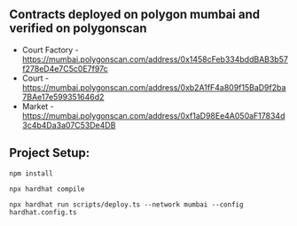 ## Contracts deployed on polygon mumbai and verified on polygonscan

- Court Factory - https://mumbai.polygonscan.com/address/0x1458cFeb334bddBAB3b57f278eD4e7C5c0E7f97c
- Court - https://mumbai.polygonscan.com/address/0xb2A1fF4a809f15BaD9f2ba7BAe17e599351646d2
- Market - https://mumbai.polygonscan.com/address/0xf1aD98Ee4A050aF17834d3c4b4Da3a07C53De4DB

## Project Setup:
```
npm install
```
```
npx hardhat compile
```
```
npx hardhat run scripts/deploy.ts --network mumbai --config hardhat.config.ts
```
